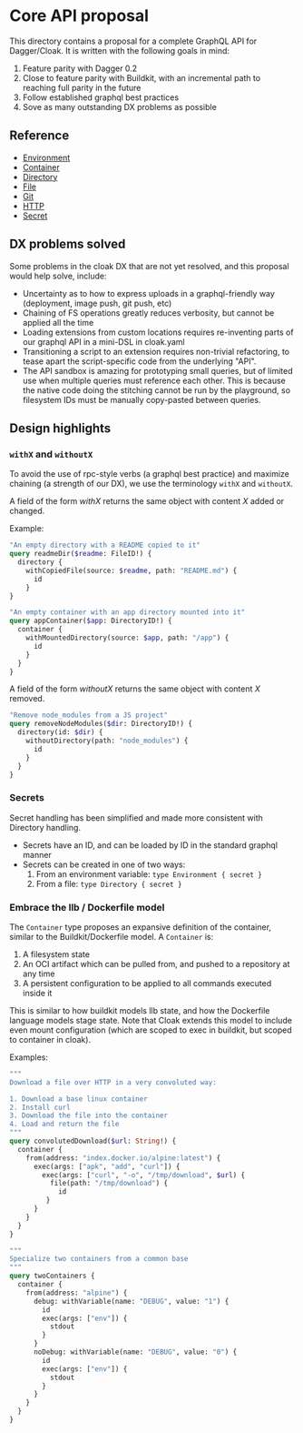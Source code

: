 # Core API proposal

This directory contains a proposal for a complete GraphQL API for Dagger/Cloak. It is written with the following goals in mind:

1. Feature parity with Dagger 0.2
2. Close to feature parity with Buildkit, with an incremental path to reaching full parity in the future
3. Follow established graphql best practices
4. Sove as many outstanding DX problems as possible

## Reference

* [Environment](host.graphqls)
* [Container](container.graphqls)
* [Directory](directory.graphqls)
* [File](file.graphqls)
* [Git](git.graphqls)
* [HTTP](http.graphqls)
* [Secret](secret.graphqls)

## DX problems solved

Some problems in the cloak DX that are not yet resolved, and this proposal would help solve, include:

* Uncertainty as to how to express uploads in a graphql-friendly way (deployment, image push, git push, etc)
* Chaining of FS operations greatly reduces verbosity, but cannot be applied all the time
* Loading extensions from custom locations requires re-inventing parts of our graphql API in a mini-DSL in cloak.yaml
* Transitioning a script to an extension requires non-trivial refactoring, to tease apart the script-specific code from the underlying "API".
* The API sandbox is amazing for prototyping small queries, but of limited use when multiple queries must reference each other. This is because the native code doing the stitching cannot be run by the playground, so filesystem IDs must be manually copy-pasted between queries.

## Design highlights

### `withX` and `withoutX`

To avoid the use of rpc-style verbs (a graphql best practice) and maximize chaining (a strength of our DX), we use the terminology `withX` and `withoutX`.

A field of the form *withX* returns the same object with content *X* added or changed.

Example:

```graphql
"An empty directory with a README copied to it"
query readmeDir($readme: FileID!) {
  directory {
    withCopiedFile(source: $readme, path: "README.md") {
      id
    }
}

"An empty container with an app directory mounted into it"
query appContainer($app: DirectoryID!) {
  container {
    withMountedDirectory(source: $app, path: "/app") {
      id
    }
  }
}
```

A field of the form *withoutX* returns the same object with content *X* removed.

```graphql
"Remove node_modules from a JS project"
query removeNodeModules($dir: DirectoryID!) {
  directory(id: $dir) {
    withoutDirectory(path: "node_modules") {
      id
    }
  }
}
```

### Secrets

Secret handling has been simplified and made more consistent with Directory handling.

* Secrets have an ID, and can be loaded by ID in the standard graphql manner
* Secrets can be created in one of two ways:
    1. From an environment variable: `type Environment { secret }`
    2. From a file: `type Directory { secret }`

### Embrace the llb / Dockerfile model

The `Container` type proposes an expansive definition of the container, similar to the Buildkit/Dockerfile model. A `Container` is:

1. A filesystem state
2. An OCI artifact which can be pulled from, and pushed to a repository at any time
3. A persistent configuration to be applied to all commands executed inside it

This is similar to how buildkit models llb state, and how the Dockerfile language models stage state. Note that Cloak extends this model to include even mount configuration (which are scoped to exec in buildkit, but scoped to container in cloak).

Examples:

```graphql
"""
Download a file over HTTP in a very convoluted way:

1. Download a base linux container
2. Install curl
3. Download the file into the container
4. Load and return the file
"""
query convolutedDownload($url: String!) {
  container {
    from(address: "index.docker.io/alpine:latest") {
      exec(args: ["apk", "add", "curl"]) {
        exec(args: ["curl", "-o", "/tmp/download", $url) {
          file(path: "/tmp/download") {
            id
         }
      }
    }
  }
}

"""
Specialize two containers from a common base
"""
query twoContainers {
  container {
    from(address: "alpine") {
      debug: withVariable(name: "DEBUG", value: "1") {
        id
        exec(args: ["env"]) {
          stdout
        }
      }
      noDebug: withVariable(name: "DEBUG", value: "0") {
        id
        exec(args: ["env"]) {
          stdout
        }
      }
    }
  }
}
```
